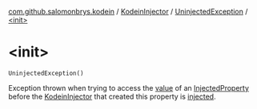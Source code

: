 [com.github.salomonbrys.kodein](../../index.md) / [KodeinInjector](../index.md) / [UninjectedException](index.md) / [&lt;init&gt;](.)

# &lt;init&gt;

`UninjectedException()`

Exception thrown when trying to access the [value](../../-injected-property/value.md) of an [InjectedProperty](../../-injected-property/index.md)
before the [KodeinInjector](../index.md) that created this property is [injected](../inject.md).

